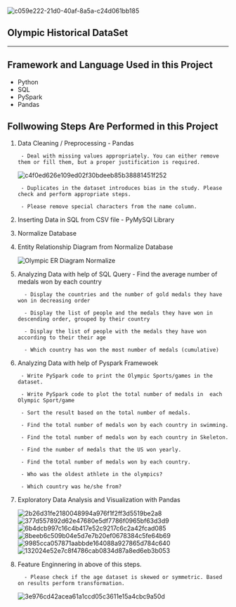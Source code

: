 ![c059e222-21d0-40af-8a5a-c24d061bb185](https://user-images.githubusercontent.com/95187592/175029508-ec4ffa41-a650-4592-bea3-1144574d3eb1.png)


Olympic Historical DataSet
--------------------------------------------------------
--------------------------------------------------------
## Framework and Language Used in this Project
- Python
- SQL
- PySpark
- Pandas

## Follwowing Steps Are Performed in this Project
1. Data Cleaning / Preprocessing - Pandas

        - Deal with missing values appropriately. You can either remove them or fill them, but a proper justification is required.
     
      ![c4f0ed626e109ed02f30bdeeb85b38881451f252](https://user-images.githubusercontent.com/95187592/175030297-a2db8203-d368-4e61-954a-20d046c6eb3b.png)

        
        - Duplicates in the dataset introduces bias in the study. Please check and perform appropriate steps.
        
        - Please remove special characters from the name column.
        
3. Inserting Data in SQL from CSV file  - PyMySQl Library
4. Normalize Database
5. Entity Relationship Diagram from Normalize Database

     ![Olympic ER Diagram Normalize](https://user-images.githubusercontent.com/95187592/175028768-aa081c10-8a37-4aa6-bec2-0d4cdb7f51a9.png)  

7. Analyzing Data with help of SQL Query
         - Find the average number of medals won by each country
         
         - Display the countries and the number of gold medals they have won in decreasing order
         
         - Display the list of people and the medals they have won in descending order, grouped by their country
         
         - Display the list of people with the medals they have won according to their their age
         
         - Which country has won the most number of medals (cumulative)
        
7. Analyzing Data with help of Pyspark Framewoek

        - Write PySpark code to print the Olympic Sports/games in the dataset.
        
        - Write PySpark code to plot the total number of medals in  each Olympic Sport/game
       
        - Sort the result based on the total number of medals.
        
        - Find the total number of medals won by each country in swimming.
        
        - Find the total number of medals won by each country in Skeleton.
       
        - Find the number of medals that the US won yearly.
       
        - Find the total number of medals won by each country.
       
        - Who was the oldest athlete in the olympics? 
       
        - Which country was he/she from?
      
9. Exploratory Data Analysis and Visualization with Pandas

      ![2b26d31fe2180048994a976f1f2ff3d5519be2a8](https://user-images.githubusercontent.com/95187592/175029656-9a682612-1725-4dc0-9867-b5ed8d27b198.png)
      ![377d557892d62e47680e5df7786f0965bf63d3d9](https://user-images.githubusercontent.com/95187592/175029728-ec2e3f0e-8693-4de5-9b4a-37a189e235f9.png)
      ![6b4dcb997c16c4b417e52c9217c6c2a42fcad085](https://user-images.githubusercontent.com/95187592/175029797-70d24d17-15ec-4226-9a07-bb09ab5342a9.png)
      ![8beeb6c509b04e5d7e7b20ef0678384c5fe64b69](https://user-images.githubusercontent.com/95187592/175029842-786828f6-25be-42e4-8593-9c476bb0991d.png)
      ![9985cca057871aabbde164088a927865d784c640](https://user-images.githubusercontent.com/95187592/175029883-48f14196-1992-4049-9fcd-2b957aae5deb.png)
      ![132024e52e7c8f4786cab0834d87a8ed6eb3b053](https://user-images.githubusercontent.com/95187592/175029930-cd827cce-7a49-4770-b844-9c44c21c03a8.png)

 
11. Feature Enginnering in above of this steps.

          - Please check if the age dataset is skewed or symmetric. Based on results perform transformation.
          
       ![3e976cd42acea61a1ccd05c3611e15a4cbc9a50d](https://user-images.githubusercontent.com/95187592/175029131-073c50f6-3688-49fc-9437-71598a787e11.png)



